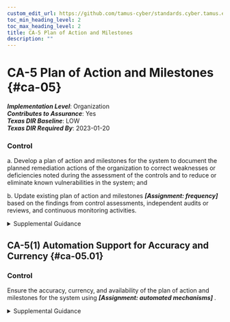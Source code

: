 ```yaml
---
custom_edit_url: https://github.com/tamus-cyber/standards.cyber.tamus.edu/tree/main/static/content/tamus.edu/TAMUS_profile.xml
toc_min_heading_level: 2
toc_max_heading_level: 2
title: CA-5 Plan of Action and Milestones
description: ""
---
```


# CA-5 Plan of Action and Milestones {#ca-05}

_**Implementation Level**_: Organization\
_**Contributes to Assurance**_: Yes\
_**Texas DIR Baseline**_: LOW\
_**Texas DIR Required By**_: 2023-01-20

### Control

a. Develop a plan of action and milestones for the system to document the planned remediation actions of the organization to correct weaknesses or deficiencies noted during the assessment of the controls and to reduce or eliminate known vulnerabilities in the system; and

b. Update existing plan of action and milestones <strong> <em>[Assignment: frequency]</em> </strong> based on the findings from control assessments, independent audits or reviews, and continuous monitoring activities.

<details>
  <summary>Supplemental Guidance</summary>

Plans of action and milestones are useful for any type of organization to track planned remedial actions. Plans of action and milestones are required in authorization packages and subject to federal reporting requirements established by OMB.

</details>

## CA-5(1) Automation Support for Accuracy and Currency {#ca-05.01}

### Control

Ensure the accuracy, currency, and availability of the plan of action and milestones for the system using <strong> <em>[Assignment: automated mechanisms]</em> </strong>.

<details>
  <summary>Supplemental Guidance</summary>

Using automated tools helps maintain the accuracy, currency, and availability of the plan of action and milestones and facilitates the coordination and sharing of security and privacy information throughout the organization. Such coordination and information sharing help to identify systemic weaknesses or deficiencies in organizational systems and ensure that appropriate resources are directed at the most critical system vulnerabilities in a timely manner.

</details>

